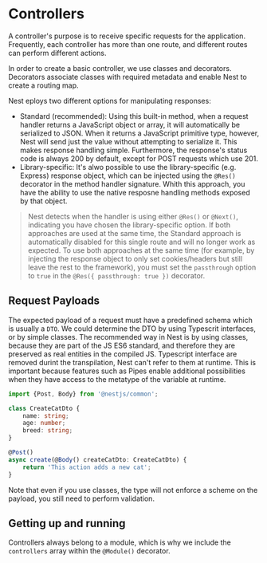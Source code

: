 # Controllers
A controller's purpose is to receive specific requests for the application.
Frequently, each controller has more than one route, and different routes 
can perform different actions.

In order to create a basic controller, we use classes and decorators. 
Decorators associate classes with required metadata and enable Nest to 
create a routing map.

Nest eploys two different options for manipulating responses:
- Standard (recommended): Using this built-in method, when a request 
  handler returns a JavaScript object or array, it will automatically be 
  serialized to JSON. When it returns a JavaScript primitive type, however,
  Nest will send just the value without attempting to serialize it. This 
  makes response handling simple. Furthermore, the response's status code 
  is always 200 by default, except for POST requests which use 201.
- Library-specific: It's alwo possible to use the library-specific 
  (e.g. Express) response object, which can be injected using the `@Res()` 
  decorator in the method handler signature. Whith this approach, you have 
  the ability to use the native resposne handling methods exposed by that 
  object.

> Nest detects when the handler is using either `@Res()` or `@Next()`, 
indicating you have chosen the library-specific option. If both approaches 
are used at the same time, the Standard approach is automatically disabled 
for this single route and will no longer work as expected. To use both 
approaches at the same time (for example, by injecting the response object 
to only set cookies/headers but still leave the rest to the framework), you
must set the `passthrough` option to `true` in the 
`@Res({ passthrough: true })` decorator. 

## Request Payloads
The expected payload of a request must have a predefined schema which is 
usually a `DTO`. We could determine the DTO by using Typescrit interfaces, 
or by simple classes. The recommended way in Nest is by using classes, 
because they are part of the JS ES6 standard, and therefore they are 
preserved as real entities in the compiled JS. Typescript interface are 
removed durint the transpilation, Nest can't refer to them at runtime. This
is important because features such as Pipes enable additional possibilities
when they have access to the metatype of the variable at runtime.

```typescript
import {Post, Body} from '@nestjs/common';

class CreateCatDto {
    name: string;
    age: number;
    breed: string;
}

@Post()
async create(@Body() createCatDto: CreateCatDto) {
    return 'This action adds a new cat';
}
```

Note that even if you use classes, the type will not enforce a scheme on the
payload, you still need to perform validation.

## Getting up and running
Controllers always belong to a module, which is why we include the 
`controllers` array within the `@Module()` decorator.
